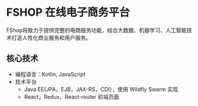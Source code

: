 # FSHOP 在线电子商务平台

FShop将致力于提供完整的电商服务功能，结合大数据、机器学习、人工智能技术打造人性化商业服务和用户服务。

## 核心技术

* 编程语言：Kotlin, JavaScript
* 技术平台
    - Java EE(JPA，EJB，JAX-RS，CDI），使用 Wildfly Swarm 实现
    - React，Redux，React-router 前端页面